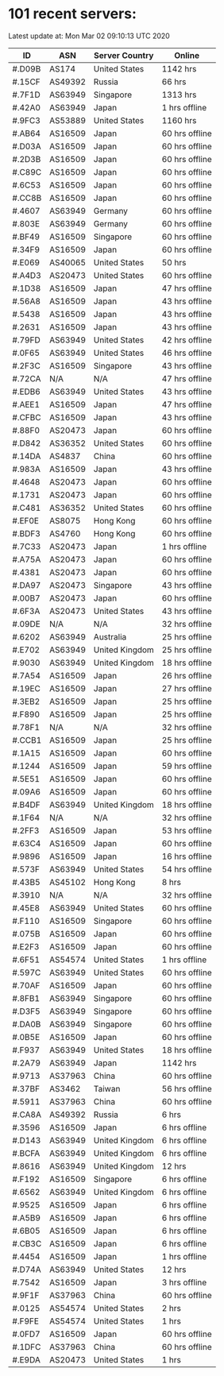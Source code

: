 # 101 recent servers:

Latest update at: Mon Mar 02 09:10:13 UTC 2020

| ID | ASN | Server Country | Online |
| -- | --- | -------------- | ------ |
| #.D09B | AS174 | United States | 1142 hrs |
| #.15CF | AS49392 | Russia | 66 hrs |
| #.7F1D | AS63949 | Singapore | 1313 hrs |
| #.42A0 | AS63949 | Japan | 1 hrs offline |
| #.9FC3 | AS53889 | United States | 1160 hrs |
| #.AB64 | AS16509 | Japan | 60 hrs offline |
| #.D03A | AS16509 | Japan | 60 hrs offline |
| #.2D3B | AS16509 | Japan | 60 hrs offline |
| #.C89C | AS16509 | Japan | 60 hrs offline |
| #.6C53 | AS16509 | Japan | 60 hrs offline |
| #.CC8B | AS16509 | Japan | 60 hrs offline |
| #.4607 | AS63949 | Germany | 60 hrs offline |
| #.803E | AS63949 | Germany | 60 hrs offline |
| #.BF49 | AS16509 | Singapore | 60 hrs offline |
| #.34F9 | AS16509 | Japan | 60 hrs offline |
| #.E069 | AS40065 | United States | 50 hrs |
| #.A4D3 | AS20473 | United States | 60 hrs offline |
| #.1D38 | AS16509 | Japan | 47 hrs offline |
| #.56A8 | AS16509 | Japan | 43 hrs offline |
| #.5438 | AS16509 | Japan | 43 hrs offline |
| #.2631 | AS16509 | Japan | 43 hrs offline |
| #.79FD | AS63949 | United States | 42 hrs offline |
| #.0F65 | AS63949 | United States | 46 hrs offline |
| #.2F3C | AS16509 | Singapore | 43 hrs offline |
| #.72CA | N/A | N/A | 47 hrs offline |
| #.EDB6 | AS63949 | United States | 43 hrs offline |
| #.AEE1 | AS16509 | Japan | 47 hrs offline |
| #.CFBC | AS16509 | Japan | 43 hrs offline |
| #.88F0 | AS20473 | Japan | 60 hrs offline |
| #.D842 | AS36352 | United States | 60 hrs offline |
| #.14DA | AS4837 | China | 60 hrs offline |
| #.983A | AS16509 | Japan | 43 hrs offline |
| #.4648 | AS20473 | Japan | 60 hrs offline |
| #.1731 | AS20473 | Japan | 60 hrs offline |
| #.C481 | AS36352 | United States | 60 hrs offline |
| #.EF0E | AS8075 | Hong Kong | 60 hrs offline |
| #.BDF3 | AS4760 | Hong Kong | 60 hrs offline |
| #.7C33 | AS20473 | Japan | 1 hrs offline |
| #.A75A | AS20473 | Japan | 60 hrs offline |
| #.4381 | AS20473 | Japan | 60 hrs offline |
| #.DA97 | AS20473 | Singapore | 43 hrs offline |
| #.00B7 | AS20473 | Japan | 60 hrs offline |
| #.6F3A | AS20473 | United States | 43 hrs offline |
| #.09DE | N/A | N/A | 32 hrs offline |
| #.6202 | AS63949 | Australia | 25 hrs offline |
| #.E702 | AS63949 | United Kingdom | 25 hrs offline |
| #.9030 | AS63949 | United Kingdom | 18 hrs offline |
| #.7A54 | AS16509 | Japan | 26 hrs offline |
| #.19EC | AS16509 | Japan | 27 hrs offline |
| #.3EB2 | AS16509 | Japan | 25 hrs offline |
| #.F890 | AS16509 | Japan | 25 hrs offline |
| #.78F1 | N/A | N/A | 32 hrs offline |
| #.CCB1 | AS16509 | Japan | 25 hrs offline |
| #.1A15 | AS16509 | Japan | 60 hrs offline |
| #.1244 | AS16509 | Japan | 59 hrs offline |
| #.5E51 | AS16509 | Japan | 60 hrs offline |
| #.09A6 | AS16509 | Japan | 60 hrs offline |
| #.B4DF | AS63949 | United Kingdom | 18 hrs offline |
| #.1F64 | N/A | N/A | 32 hrs offline |
| #.2FF3 | AS16509 | Japan | 53 hrs offline |
| #.63C4 | AS16509 | Japan | 60 hrs offline |
| #.9896 | AS16509 | Japan | 16 hrs offline |
| #.573F | AS63949 | United States | 54 hrs offline |
| #.43B5 | AS45102 | Hong Kong | 8 hrs |
| #.3910 | N/A | N/A | 32 hrs offline |
| #.45E8 | AS63949 | United States | 60 hrs offline |
| #.F110 | AS16509 | Singapore | 60 hrs offline |
| #.075B | AS16509 | Japan | 60 hrs offline |
| #.E2F3 | AS16509 | Japan | 60 hrs offline |
| #.6F51 | AS54574 | United States | 1 hrs offline |
| #.597C | AS63949 | United States | 60 hrs offline |
| #.70AF | AS16509 | Japan | 60 hrs offline |
| #.8FB1 | AS63949 | Singapore | 60 hrs offline |
| #.D3F5 | AS63949 | Singapore | 60 hrs offline |
| #.DA0B | AS63949 | Singapore | 60 hrs offline |
| #.0B5E | AS16509 | Japan | 60 hrs offline |
| #.F937 | AS63949 | United States | 18 hrs offline |
| #.2A79 | AS63949 | Japan | 1142 hrs |
| #.9713 | AS37963 | China | 60 hrs offline |
| #.37BF | AS3462 | Taiwan | 56 hrs offline |
| #.5911 | AS37963 | China | 60 hrs offline |
| #.CA8A | AS49392 | Russia | 6 hrs |
| #.3596 | AS16509 | Japan | 6 hrs offline |
| #.D143 | AS63949 | United Kingdom | 6 hrs offline |
| #.BCFA | AS63949 | United Kingdom | 6 hrs offline |
| #.8616 | AS63949 | United Kingdom | 12 hrs |
| #.F192 | AS16509 | Singapore | 6 hrs offline |
| #.6562 | AS63949 | United Kingdom | 6 hrs offline |
| #.9525 | AS16509 | Japan | 6 hrs offline |
| #.A5B9 | AS16509 | Japan | 6 hrs offline |
| #.6B05 | AS16509 | Japan | 6 hrs offline |
| #.CB3C | AS16509 | Japan | 6 hrs offline |
| #.4454 | AS16509 | Japan | 1 hrs offline |
| #.D74A | AS63949 | United States | 12 hrs |
| #.7542 | AS16509 | Japan | 3 hrs offline |
| #.9F1F | AS37963 | China | 60 hrs offline |
| #.0125 | AS54574 | United States | 2 hrs |
| #.F9FE | AS54574 | United States | 1 hrs |
| #.0FD7 | AS16509 | Japan | 60 hrs offline |
| #.1DFC | AS37963 | China | 60 hrs offline |
| #.E9DA | AS20473 | United States | 1 hrs |

